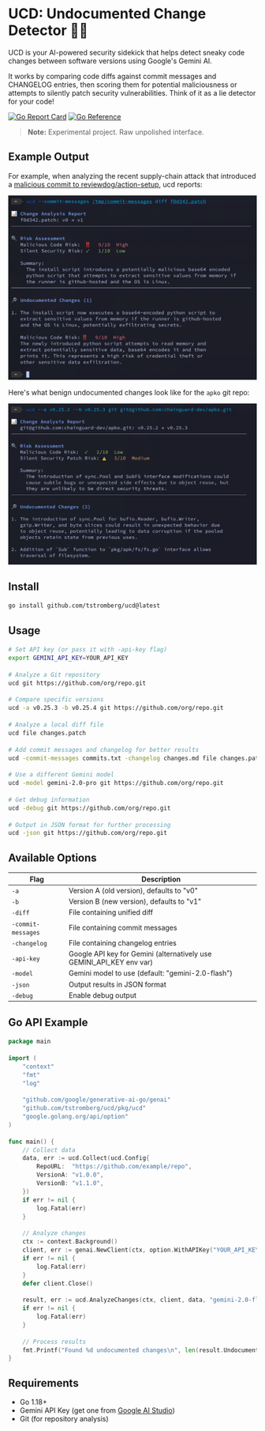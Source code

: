 # UCD: Undocumented Change Detector 🕵️‍♀️

UCD is your AI-powered security sidekick that helps detect sneaky code changes between software versions using Google's Gemini AI.

It works by comparing code diffs against commit messages and CHANGELOG entries, then scoring them for potential maliciousness or attempts to silently patch security vulnerabilities. Think of it as a lie detector for your code!

[![Go Report Card](https://goreportcard.com/badge/github.com/tstromberg/ucd)](https://goreportcard.com/report/github.com/tstromberg/ucd)
[![Go Reference](https://pkg.go.dev/badge/github.com/tstromberg/ucd.svg)](https://pkg.go.dev/github.com/tstromberg/ucd)

> **Note:** Experimental project. Raw unpolished interface.

## Example Output

For example, when analyzing the recent supply-chain attack that introduced a [malicious commit to reviewdog/action-setup](https://github.com/reviewdog/action-setup/commit/f0d342), ucd reports:

![screenshot](images/screenshot.png?raw=true "screenshot")

Here's what benign undocumented changes look like for the `apko` git repo:

![screenshot](images/screenshot2.png?raw=true "screenshot")

## Install

```bash
go install github.com/tstromberg/ucd@latest
```

## Usage

```bash
# Set API key (or pass it with -api-key flag)
export GEMINI_API_KEY=YOUR_API_KEY

# Analyze a Git repository
ucd git https://github.com/org/repo.git

# Compare specific versions
ucd -a v0.25.3 -b v0.25.4 git https://github.com/org/repo.git

# Analyze a local diff file
ucd file changes.patch

# Add commit messages and changelog for better results
ucd -commit-messages commits.txt -changelog changes.md file changes.patch

# Use a different Gemini model
ucd -model gemini-2.0-pro git https://github.com/org/repo.git

# Get debug information
ucd -debug git https://github.com/org/repo.git

# Output in JSON format for further processing
ucd -json git https://github.com/org/repo.git
```

## Available Options

| Flag | Description |
|------|-------------|
| `-a` | Version A (old version), defaults to "v0" |
| `-b` | Version B (new version), defaults to "v1" |
| `-diff` | File containing unified diff |
| `-commit-messages` | File containing commit messages |
| `-changelog` | File containing changelog entries |
| `-api-key` | Google API key for Gemini (alternatively use GEMINI_API_KEY env var) |
| `-model` | Gemini model to use (default: "gemini-2.0-flash") |
| `-json` | Output results in JSON format |
| `-debug` | Enable debug output |

## Go API Example

```go
package main

import (
	"context"
	"fmt"
	"log"

	"github.com/google/generative-ai-go/genai"
	"github.com/tstromberg/ucd/pkg/ucd"
	"google.golang.org/api/option"
)

func main() {
	// Collect data
	data, err := ucd.Collect(ucd.Config{
		RepoURL:  "https://github.com/example/repo",
		VersionA: "v1.0.0",
		VersionB: "v1.1.0",
	})
	if err != nil {
		log.Fatal(err)
	}

	// Analyze changes
	ctx := context.Background()
	client, err := genai.NewClient(ctx, option.WithAPIKey("YOUR_API_KEY"))
	if err != nil {
		log.Fatal(err)
	}
	defer client.Close()

	result, err := ucd.AnalyzeChanges(ctx, client, data, "gemini-2.0-flash")
	if err != nil {
		log.Fatal(err)
	}

	// Process results
	fmt.Printf("Found %d undocumented changes\n", len(result.UndocumentedChanges))
}
```

## Requirements

* Go 1.18+
* Gemini API Key (get one from [Google AI Studio](https://ai.google.dev/))
* Git (for repository analysis)
